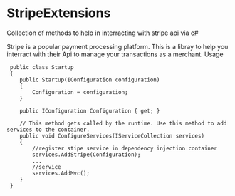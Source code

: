 # StripeExtensions
Collection of methods to help in interracting with stripe api via c#

Stripe is a popular payment processing platform. 
This is a libray to help you interract with their Api to manage your transactions as a merchant.
Usage
```
 public class Startup
 {
    public Startup(IConfiguration configuration)
    {
        Configuration = configuration;
    }

    public IConfiguration Configuration { get; }

    // This method gets called by the runtime. Use this method to add services to the container.
    public void ConfigureServices(IServiceCollection services)
    {
        //register stipe service in dependency injection container
        services.AddStripe(Configuration);
        ...
        //service 
        services.AddMvc();
    }       
 }
```
